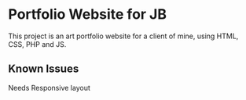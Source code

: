 # Portfolio Website for JB

This project is an art portfolio website for a client of mine, using HTML, CSS, PHP and JS.

## Known Issues

Needs Responsive layout
